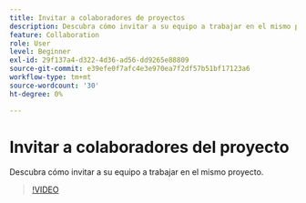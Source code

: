 ```yaml
---
title: Invitar a colaboradores de proyectos
description: Descubra cómo invitar a su equipo a trabajar en el mismo proyecto
feature: Collaboration
role: User
level: Beginner
exl-id: 29f137a4-d322-4d36-ad56-dd9265e88809
source-git-commit: e39efe0f7afc4e3e970ea7f2df57b51bf17123a6
workflow-type: tm+mt
source-wordcount: '30'
ht-degree: 0%

---
```


# Invitar a colaboradores del proyecto

Descubra cómo invitar a su equipo a trabajar en el mismo proyecto.

>[!VIDEO](https://video.tv.adobe.com/v/3420253?quality=12&learn=on&hidetitle=true)
